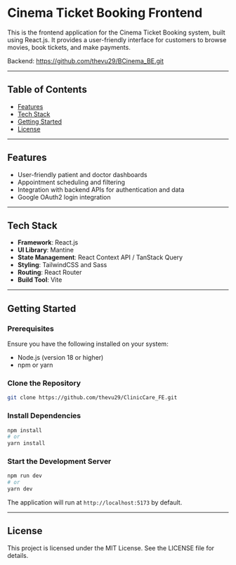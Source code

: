 # Cinema Ticket Booking Frontend

This is the frontend application for the Cinema Ticket Booking system, built using React.js. It provides a user-friendly interface for customers to browse movies, book tickets, and make payments.

Backend: https://github.com/thevu29/BCinema_BE.git

---

## Table of Contents
- [Features](#features)
- [Tech Stack](#tech-stack)
- [Getting Started](#getting-started)
- [License](#license)

---

## Features
- User-friendly patient and doctor dashboards
- Appointment scheduling and filtering
- Integration with backend APIs for authentication and data
- Google OAuth2 login integration

---

## Tech Stack
- **Framework**: React.js
- **UI Library**: Mantine
- **State Management**: React Context API / TanStack Query
- **Styling**: TailwindCSS and Sass
- **Routing**: React Router
- **Build Tool**: Vite

---

## Getting Started

### Prerequisites
Ensure you have the following installed on your system:
- Node.js (version 18 or higher)
- npm or yarn

### Clone the Repository
```bash
git clone https://github.com/thevu29/ClinicCare_FE.git
```

### Install Dependencies
```bash
npm install
# or
yarn install
```

### Start the Development Server
```bash
npm run dev
# or
yarn dev
```

The application will run at `http://localhost:5173` by default.

---

## License
This project is licensed under the MIT License. See the LICENSE file for details.

